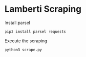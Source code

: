 # Lamberti Scraping

Install parsel

    pip3 install parsel requests

Execute the scraping

    python3 scrape.py
